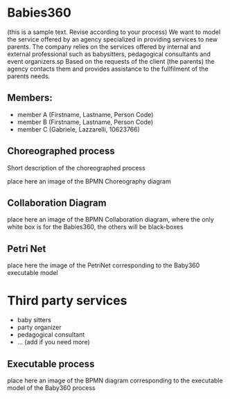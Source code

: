 # Babies360
(this is a sample text. Revise according to your process)
We want to model the service offered by an agency specialized in providing services to new parents. The company relies on the services offered by internal and external professional such as babysitters, pedagogical consultants and event organizers.sp
Based on the requests of the client (the parents) the agency contacts them and provides assistance to the fullfilment of the parents needs.

## Members:
* member A (Firstname, Lastname, Person Code) 
* member B (Firstname, Lastname, Person Code)
* member C (Gabriele, Lazzarelli, 10623766)

## Choreographed process
Short description of the choreographed process

place here an image of the BPMN Choreography diagram


## Collaboration Diagram

place here an image of the BPMN Collaboration diagram, where the only white box is for the Babies360, the others will be black-boxes

## Petri Net

place here the image of the PetriNet corresponding to the Baby360 executable model

# Third party services
* baby sitters
* party organizer
* pedagogical consultant
* ... (add if you need more)


## Executable process

place here an image of the BPMN diagram corresponding to the executable model of the Baby360 process




